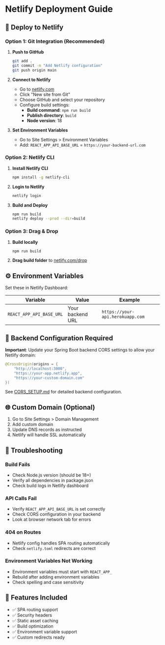 # Netlify Deployment Guide

## 🚀 Deploy to Netlify

### Option 1: Git Integration (Recommended)

1. **Push to GitHub**

   ```bash
   git add .
   git commit -m "Add Netlify configuration"
   git push origin main
   ```

2. **Connect to Netlify**

   - Go to [netlify.com](https://netlify.com)
   - Click "New site from Git"
   - Choose GitHub and select your repository
   - Configure build settings:
     - **Build command**: `npm run build`
     - **Publish directory**: `build`
     - **Node version**: 18

3. **Set Environment Variables**
   - Go to Site Settings > Environment Variables
   - Add: `REACT_APP_API_BASE_URL` = `https://your-backend-url.com`

### Option 2: Netlify CLI

1. **Install Netlify CLI**

   ```bash
   npm install -g netlify-cli
   ```

2. **Login to Netlify**

   ```bash
   netlify login
   ```

3. **Build and Deploy**
   ```bash
   npm run build
   netlify deploy --prod --dir=build
   ```

### Option 3: Drag & Drop

1. **Build locally**

   ```bash
   npm run build
   ```

2. **Drag build folder** to [netlify.com/drop](https://netlify.com/drop)

## ⚙️ Environment Variables

Set these in Netlify Dashboard:

| Variable                 | Value            | Example                          |
| ------------------------ | ---------------- | -------------------------------- |
| `REACT_APP_API_BASE_URL` | Your backend URL | `https://your-api.herokuapp.com` |

## 🔧 Backend Configuration Required

**Important**: Update your Spring Boot backend CORS settings to allow your Netlify domain:

```java
@CrossOrigin(origins = {
    "http://localhost:3000",
    "https://your-app.netlify.app",
    "https://your-custom-domain.com"
})
```

See [CORS_SETUP.md](./CORS_SETUP.md) for detailed backend configuration.

## 🌐 Custom Domain (Optional)

1. Go to Site Settings > Domain Management
2. Add custom domain
3. Update DNS records as instructed
4. Netlify will handle SSL automatically

## 🐛 Troubleshooting

### Build Fails

- Check Node.js version (should be 18+)
- Verify all dependencies in package.json
- Check build logs in Netlify dashboard

### API Calls Fail

- Verify `REACT_APP_API_BASE_URL` is set correctly
- Check CORS configuration in your backend
- Look at browser network tab for errors

### 404 on Routes

- Netlify config handles SPA routing automatically
- Check `netlify.toml` redirects are correct

### Environment Variables Not Working

- Environment variables must start with `REACT_APP_`
- Rebuild after adding environment variables
- Check spelling and case sensitivity

## 📱 Features Included

- ✅ SPA routing support
- ✅ Security headers
- ✅ Static asset caching
- ✅ Build optimization
- ✅ Environment variable support
- ✅ Custom redirects ready
